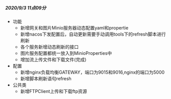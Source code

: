 ##### 2020/9/3 11点09分
- 功能
    - 新增网关和图片Minio服务器动态配置yaml和propertie
    - 新增nacos下发配置后，自动更新需要手动调用tools下的refresh脚本进行刷新
    - 各个服务新增动态刷新的接口
    - 图片服务配置都统一放入到MinioProperties中
    - 增加流上传文件和下载文件(完成)
- 配置
    - 新增nginx负载均衡GATEWAY，端口为9015和9016,nginx的端口为5000
    - 新增脚本刷新语句refresh
- 公共类
    - 新增FTPClient上传和下载ftp资源